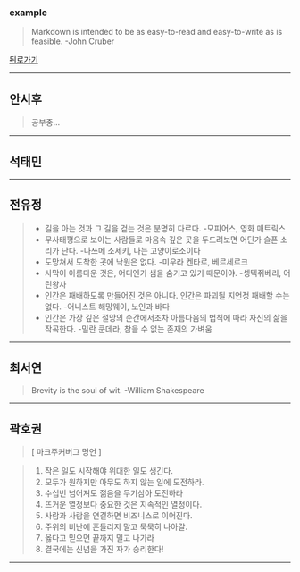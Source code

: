 ### example
> Markdown is intended to be as easy-to-read and easy-to-write as is feasible. -John Cruber

[뒤로가기](./README.md)

* * *
## 안시후
> 공부중...
  
_ _ _
## 석태민
  
_ _ _
## 전유정
> - 길을 아는 것과 그 길을 걷는 것은 분명히 다르다. -모피어스, 영화 매트릭스      
> - 무사태평으로 보이는 사람들로 마음속 깊은 곳을 두드려보면 어딘가 슬픈 소리가 난다. -나쓰메 소세키, 나는 고양이로소이다      
> - 도망쳐서 도착한 곳에 낙원은 없다. -미우라 켄타로, 베르세르크      
> - 사막이 아름다운 것은, 어디엔가 샘을 숨기고 있기 때문이야. -셍텍쥐베리, 어린왕자      
> - 인간은 패배하도록 만들어진 것은 아니다. 인간은 파괴될 지언정 패배할 수는 없다. -어니스트 해밍웨이, 노인과 바다      
> - 인간은 가장 깊은 절망의 순간에서조차 아름다움의 법칙에 따라 자신의 삶을 작곡한다. -밀란 쿤데라, 참을 수 없는 존재의 가벼움      
_ _ _
## 최서연
> Brevity is the soul of wit. -William Shakespeare  
_ _ _
## 곽호권
>  [ 마크주커버그 명언 ]

> 1. 작은 일도 시작해야 위대한 일도 생긴다.
> 2. 모두가 원하지만 아무도 하지 않는 일에 도전하라.
> 3. 수십번 넘어져도 젊음을 무기삼아 도전하라
> 4. 뜨거운 열정보다 중요한 것은 지속적인 열정이다.
> 5. 사람과 사람을 연결하면 비즈니스로 이어진다.
> 6. 주위의 비난에 흔들리지 말고 묵묵히 나아갈.
> 7. 옳다고 믿으면 끝까지 밀고 나가라
> 8. 결국에는 신념을 가진 자가 승리한다! 
_ _ _
